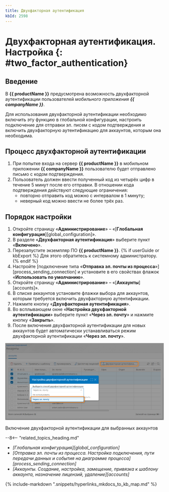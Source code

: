```yaml
---
title: Двухфакторная аутентификация
kbId: 2598
---
```


# Двухфакторная аутентификация. Настройка {: #two_factor_authentication}

## Введение

В **{{ productName }}** предусмотрена возможность двухфакторной аутентификации пользователей *мобильного приложения **{{ companyName }}***.

Для использования двухфакторной аутентификации необходимо включить эту функцию в глобальной конфигурации, настроить подключение для отправки эл. писем с кодом подтверждения и включить двухфакторную аутентификацию для аккаунтов, которым она необходима.

## Процесс двухфакторной аутентификации

1. При попытке входа на сервер **{{ productName }}** в мобильном приложении **{{ companyName }}** пользователю будет отправлено письмо с кодом подтверждения.
2. Пользователь должен ввести полученный код из четырёх цифр в течение 5 минут после его отправки. В отношении кода подтверждения действуют следующие ограничения:
    - повторно отправить код можно с интервалом в 1 минуту;
    - неверный код можно ввести не более трёх раз.

## Порядок настройки

1. Откройте страницу «**Администрирование**» – «[**Глобальная конфигурация**][global_configuration]».
2. В разделе «**Двухфакторная аутентификация**» выберите пункт «**Включено**».
3. Перезапустите экземпляр ПО **{{ productName }}**.
{% if userGuide or kbExport %}
Для этого обратитесь к системному администратору.
{% endif %}
4. Настройте [подключение типа «**Отправка эл. почты из процесса**»][process_sending_connection] и установите в его свойствах флажок «**Использовать по умолчанию**».
5. Откройте страницу «**Администрирование**» – «[**Аккаунты**][accounts]».
6. В списке аккаунтов установите флажки выбора для аккаунтов, которым требуется включить двухфакторную аутентификации.
7. Нажмите кнопку «**Двухфакторная аутентификация**».
8. Во всплывающем окне «**Настройка двухфакторной аутентификации**» выберите пункт «**Через эл. почту**» и нажмите кнопку «**Закрыть**».
9. После включения двухфакторной аутентификации для новых аккаунтов будет автоматически устанавливаться режим двухфакторной аутентификации «**Через эл. почту**».

_![Включение двухфакторной аутентификации для выбранных аккаунтов](img/two_factor_authentication_enable.png)_

Включение двухфакторной аутентификации для выбранных аккаунтов

<div class="relatedTopics" markdown="block">

--8<-- "related_topics_heading.md"

- _[Глобальная конфигурация][global_configuration]_
- _[Отправка эл. почты из процесса. Настройка подключения, пути передачи данных и события на диаграмме процесса][process_sending_connection]_
- _[Аккаунты. Создание, настройка, замещение, привязка к шаблону аккаунта, назначение лицензий, удаление][accounts]_

</div>

{% include-markdown ".snippets/hyperlinks_mkdocs_to_kb_map.md" %}
